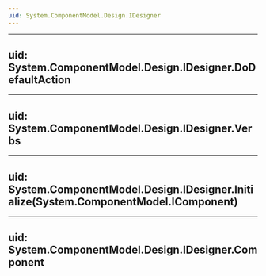 ```yaml
---
uid: System.ComponentModel.Design.IDesigner
---
```


---
uid: System.ComponentModel.Design.IDesigner.DoDefaultAction
---

---
uid: System.ComponentModel.Design.IDesigner.Verbs
---

---
uid: System.ComponentModel.Design.IDesigner.Initialize(System.ComponentModel.IComponent)
---

---
uid: System.ComponentModel.Design.IDesigner.Component
---

